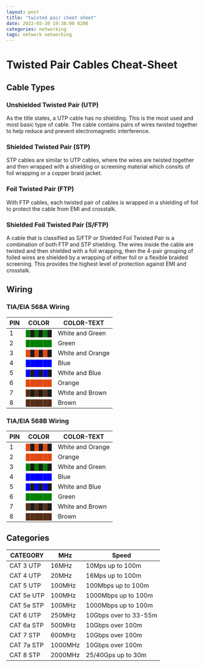 ```yaml
---
layout: post
title: "twisted pair cheet sheet"
date: 2022-05-30 19:30:00 0200
categories: networking
tags: network networking
---
```


# Twisted Pair Cables Cheat-Sheet

## Cable Types

### Unshielded Twisted Pair (UTP)

As the title states, a UTP cable has no shielding. This is the most used and most basic type of cable. The cable contains pairs of wires twisted together to help reduce and prevent electromagnetic interference.

### Shielded Twisted Pair (STP)

STP cables are similar to UTP cables, where the wires are twisted together and then wrapped with a shielding or screening material which consits of foil wrapping or a copper braid jacket.

### Foil Twisted Pair (FTP)

With FTP cables, each twisted pair of cables is wrapped in a shielding of foil to protect the cable from EMI and crosstalk.

### Shielded Foil Twisted Pair (S/FTP)

A cable that is classified as S/FTP or Shielded Foil Twisted Pair is a combination of both FTP and STP shielding. The wires inside the cable are twisted and then shielded with a foil wrapping, then the 4-pair grouping of foiled wires are shielded by a wrapping of either foil or a flexible braided screening. This provides the highest level of protection against EMI and crosstalk.

## Wiring

### TIA/EIA 568A Wiring

PIN | COLOR | COLOR-TEXT
---|---|---
1 | <span style="color:green">█</span>█<span style="color:green">█</span>█<span style="color:green">█</span>█ | White and Green
2 | <span style="color:green">██████</span> | Green
3 | <span style="color:#e24912">█</span>█<span style="color:#e24912">█</span>█<span style="color:#e24912">█</span>█ | White and Orange
4 | <span style="color:blue">██████</span> | Blue
5 | <span style="color:blue">█</span>█<span style="color:blue">█</span>█<span style="color:blue">█</span>█ | White and Blue
6 | <span style="color:#e24912">██████</span> | Orange
7 | <span style="color:#562e18">█</span>█<span style="color:#562e18">█</span>█<span style="color:#562e18">█</span>█ | White and Brown
8 | <span style="color:#562e18">██████</span> | Brown

### TIA/EIA 568B Wiring

PIN | COLOR | COLOR-TEXT
---|---|---
1 | <span style="color:#e24912">█</span>█<span style="color:#e24912">█</span>█<span style="color:#e24912">█</span>█ | White and Orange
2 | <span style="color:#e24912">██████</span> | Orange
3 | <span style="color:green">█</span>█<span style="color:green">█</span>█<span style="color:green">█</span>█ | White and Green
4 | <span style="color:blue">██████</span> | Blue
5 | <span style="color:blue">█</span>█<span style="color:blue">█</span>█<span style="color:blue">█</span>█ | White and Blue
6 | <span style="color:green">██████</span> | Green
7 | <span style="color:#562e18">█</span>█<span style="color:#562e18">█</span>█<span style="color:#562e18">█</span>█ | White and Brown
8 | <span style="color:#562e18">██████</span> | Brown

## Categories

CATEGORY | MHz | Speed
---|---|---
CAT 3 UTP | 16MHz | 10Mps up to 100m
CAT 4 UTP | 20MHz | 16Mps up to 100m
CAT 5 UTP | 100MHz | 100Mbps up to 100m
CAT 5e UTP | 100MHz | 1000Mbps up to 100m
CAT 5e STP | 100MHz | 1000Mbps up to 100m
CAT 6 UTP | 250MHz | 10Gbps over to 33-55m
CAT 6a STP | 500MHz | 10Gbps over 100m
CAT 7 STP | 600MHz | 10Gbps over 100m
CAT 7a STP | 1000MHz | 10Gbps over 100m
CAT 8 STP | 2000MHz | 25/40Gps up to 30m